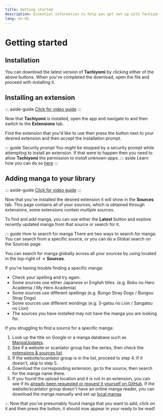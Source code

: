 ```yaml
---
title: Getting started
description: Essential information to help you get set up with Tachiyomi.
lang: en-US
---
```


# Getting started

## Installation

<DownloadButtons downloadStableTag="Tachiyomi" downloadPreviewTag="Tachiyomi Preview"/>

You can download the latest version of **Tachiyomi** by clicking either of the above buttons.
When you've completed the download, open the <VersionTag fileName/> file and proceed with installing it.

## Installing an extension

::: aside-guide
[<MaterialIcon icon-name="videocam"/> Click for video guide](/help/guides/getting-started/assets/Extension-Install.webm)
:::

Now that **Tachiyomi** is installed, open the app and navigate to <Navigation item="browse"/> and then switch to the **Extensions** tab.

Find the extension that you'd like to use then press the <Navigation item="install"/> button next to your desired extension and then accept the installation prompt.

::: guide Security prompt
You *might* be stopped by a security prompt while attempting to install an extension. If that were to happen then you need to allow **Tachiyomi** the permission to *install unknown apps*.
::: aside
Learn how you can do so [here](/help/faq/#how-do-i-allow-third-party-installations)
:::

## Adding manga to your library

::: aside-guide
[<MaterialIcon icon-name="videocam"/> Click for video guide](/help/guides/getting-started/assets/Library-AddTo.webm)
:::

Now that you've installed the desired extension it will show in the **Sources** tab. This page contains all of your sources, which is obtained through extensions, some extensions contain *multiple* sources.

To find and add manga, you can use either the **Latest** button and explore recently updated manga from that source or search for it.

::: guide How to search for manga
There are two ways to search for manga. You can search from a specific source, or you can do a Global search on the Sources page.

You can search for manga globally across all your sources by using <Navigation item="search"/> located in the top-right of <Navigation item="browse"/> → **Sources**.

If you're having trouble finding a specific manga:
* Check your spelling and try again.
* Some sources use either Japanese or English titles. (e.g. Boku no Hero Academia / My Hero Academia)
* Some sources use different spellings (e.g. Bungo Stray Dogs / Bungou Stray Dogs)
* Some sources use different wordings (e.g. 3-gatsu no Lion / Sangatsu no Lion)
* The sources you have installed may not have the manga you are looking for.

If you struggling to find a source for a specific manga:
1. Look up the title on Google or a manga database such as [MangaUpdates](https://www.mangaupdates.com/).
2. See if a website or scanlator group has the series, then check the [extensions & sources list](/extensions/).
3. If the website/scanlator group is in the list, proceed to step 4. If it doesn't, skip to step 5.
4. Download the corresponding extension, go to the source, then search for the manga name there.
5. If you found the upload location and it is not in an extension, you can see if its [already been requested or request it yourself on GitHub](https://github.com/inorichi/tachiyomi-extensions/issues). If the website/scanlator group doesn't have an online manga reader, you can download the manga manually and set up [local manga](/help/guides/reading-local-manga).

:::
Now that you've presumably found manga that you want to add, click on it and then press the <Navigation item="bookmark"/> button, it should now appear in your <Navigation item="library"/> ready to be read!




